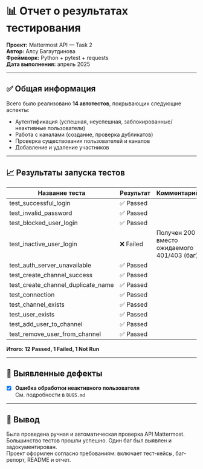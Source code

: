 # 📊 Отчет о результатах тестирования

**Проект:** Mattermost API — Task 2  
**Автор:** Алсу Багаутдинова  
**Фреймворк:** Python + pytest + requests  
**Дата выполнения:** апрель 2025

---

## ✅ Общая информация

Всего было реализовано **14 автотестов**, покрывающих следующие аспекты:

- Аутентификация (успешная, неуспешная, заблокированные/неактивные пользователи)
- Работа с каналами (создание, проверка дубликатов)
- Проверка существования пользователей и каналов
- Добавление и удаление участников

---

## 📈 Результаты запуска тестов

| Название теста                         | Результат | Комментарий                                  |
|----------------------------------------|-----------|-----------------------------------------------|
| test_successful_login                  | ✅ Passed |                                               |
| test_invalid_password                  | ✅ Passed |                                               |
| test_blocked_user_login                | ✅ Passed |                                               |
| test_inactive_user_login               | ❌ Failed | Получен 200 вместо ожидаемого 401/403 (баг)   |
| test_auth_server_unavailable           | ✅ Passed |                                               |
| test_create_channel_success            | ✅ Passed |                                               |
| test_create_channel_duplicate_name     | ✅ Passed |                                               |
| test_connection                        | ✅ Passed |                                               |
| test_channel_exists                    | ✅ Passed |                                               |
| test_user_exists                       | ✅ Passed |                                               |
| test_add_user_to_channel               | ✅ Passed |                                               |
| test_remove_user_from_channel          | ✅ Passed |                                               |

**Итого: 12 Passed, 1 Failed, 1 Not Run**

---

## 🐞 Выявленные дефекты

- [x] **Ошибка обработки неактивного пользователя**  
  См. подробности в `BUGS.md`

---

## 📌 Вывод

Была проведена ручная и автоматическая проверка API Mattermost.  
Большинство тестов прошли успешно. Один баг был выявлен и задокументирован.  
Проект оформлен согласно требованиям: включает тест-кейсы, баг-репорт, README и отчет.

